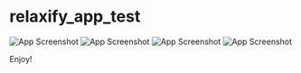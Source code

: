 # relaxify_app_test

![App Screenshot](screenshots/homepage.png)
![App Screenshot](screenshots/new_homepage.png)
![App Screenshot](screenshots/new_signupPage.png)
![App Screenshot](screenshots/signup_Page.png)

Enjoy!
